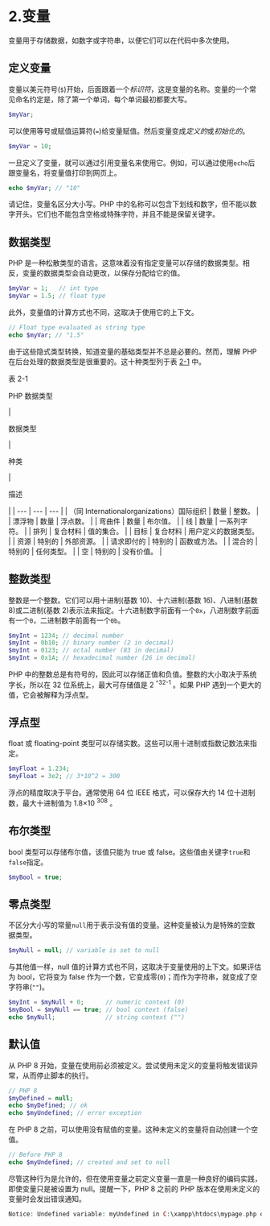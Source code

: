 # 2.变量

变量用于存储数据，如数字或字符串，以便它们可以在代码中多次使用。

## 定义变量

变量以美元符号(`$`)开始，后面跟着一个*标识符*，这是变量的名称。变量的一个常见命名约定是，除了第一个单词，每个单词最初都要大写。

```php
$myVar;

```

可以使用等号或赋值运算符(`=`)给变量赋值。然后变量变成*定义的*或*初始化的*。

```php
$myVar = 10;

```

一旦定义了变量，就可以通过引用变量名来使用它。例如，可以通过使用`echo`后跟变量名，将变量值打印到网页上。

```php
echo $myVar; // "10"

```

请记住，变量名区分大小写。PHP 中的名称可以包含下划线和数字，但不能以数字开头。它们也不能包含空格或特殊字符，并且不能是保留关键字。

## 数据类型

PHP 是一种松散类型的语言。这意味着没有指定变量可以存储的数据类型。相反，变量的数据类型会自动更改，以保存分配给它的值。

```php
$myVar = 1;   // int type
$myVar = 1.5; // float type

```

此外，变量值的计算方式也不同，这取决于使用它的上下文。

```php
// Float type evaluated as string type
echo $myVar; // "1.5"

```

由于这些隐式类型转换，知道变量的基础类型并不总是必要的。然而，理解 PHP 在后台处理的数据类型是很重要的。这十种类型列于表 [2-1](#Tab1) 中。

表 2-1

PHP 数据类型

<colgroup><col class="tcol1 align-left"> <col class="tcol2 align-left"> <col class="tcol3 align-left"></colgroup> 
| 

数据类型

 | 

种类

 | 

描述

 |
| --- | --- | --- |
| （同 Internationalorganizations）国际组织 | 数量 | 整数。 |
| 漂浮物 | 数量 | 浮点数。 |
| 弯曲件 | 数量 | 布尔值。 |
| 线 | 数量 | 一系列字符。 |
| 排列 | 复合材料 | 值的集合。 |
| 目标 | 复合材料 | 用户定义的数据类型。 |
| 资源 | 特别的 | 外部资源。 |
| 请求即付的 | 特别的 | 函数或方法。 |
| 混合的 | 特别的 | 任何类型。 |
| 空 | 特别的 | 没有价值。 |

## 整数类型

整数是一个整数。它们可以用十进制(基数 10)、十六进制(基数 16)、八进制(基数 8)或二进制(基数 2)表示法来指定。十六进制数字前面有一个`0x`，八进制数字前面有一个`0`，二进制数字前面有一个`0b`。

```php
$myInt = 1234; // decimal number
$myInt = 0b10; // binary number (2 in decimal)
$myInt = 0123; // octal number (83 in decimal)
$myInt = 0x1A; // hexadecimal number (26 in decimal)

```

PHP 中的整数总是有符号的，因此可以存储正值和负值。整数的大小取决于系统字长，所以在 32 位系统上，最大可存储值是 2 <sup>^32-1</sup> 。如果 PHP 遇到一个更大的值，它会被解释为浮点型。

## 浮点型

float 或 floating-point 类型可以存储实数。这些可以用十进制或指数记数法来指定。

```php
$myFloat = 1.234;
$myFloat = 3e2; // 3*10^2 = 300

```

浮点的精度取决于平台。通常使用 64 位 IEEE 格式，可以保存大约 14 位十进制数，最大十进制值为 1.8×10 <sup>308</sup> 。

## 布尔类型

bool 类型可以存储布尔值，该值只能为 true 或 false。这些值由关键字`true`和`false`指定。

```php
$myBool = true;

```

## 零点类型

不区分大小写的常量`null`用于表示没有值的变量。这种变量被认为是特殊的空数据类型。

```php
$myNull = null; // variable is set to null

```

与其他值一样，null 值的计算方式也不同，这取决于变量使用的上下文。如果评估为 bool，它将变为 false 作为一个数，它变成零(`0`)；而作为字符串，就变成了空字符串(`""`)。

```php
$myInt = $myNull + 0;      // numeric context (0)
$myBool = $myNull == true; // bool context (false)
echo $myNull;              // string context ("")

```

## 默认值

从 PHP 8 开始，变量在使用前必须被定义。尝试使用未定义的变量将触发错误异常，从而停止脚本的执行。

```php
// PHP 8
$myDefined = null;
echo $myDefined; // ok
echo $myUndefined; // error exception

```

在 PHP 8 之前，可以使用没有赋值的变量。这种未定义的变量将自动创建一个空值。

```php
// Before PHP 8
echo $myUndefined; // created and set to null

```

尽管这种行为是允许的，但在使用变量之前定义变量一直是一种良好的编码实践，即使变量只是被设置为 null。提醒一下，PHP 8 之前的 PHP 版本在使用未定义的变量时会发出错误通知。

```php
Notice: Undefined variable: myUndefined in C:\xampp\htdocs\mypage.php on line 10

```